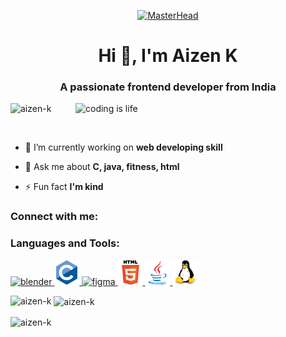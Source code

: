 <p align="center">
  <a href="https://Aiken-k.io">
    <img src="https://media.tenor.com/X3yBG1qu-o8AAAAC/aizen-aizen-sosuke.gif" alt="MasterHead">
  </a>
</p>
<h1 align="center">Hi 👋, I'm Aizen K</h1>
<h3 align="center">A passionate frontend developer from India</h3>
<img align="right" src="https://camo.githubusercontent.com/ea4824240587d8d0d7fea6a17cca6eccc531abb1f5329d6971b07595c96e80fa/68747470733a2f2f70726f6772616d6d696e67696e73696465722e636f6d2f77702d636f6e74656e742f75706c6f6164732f323032332f31302f746563686965732e676966" width="400" alt="coding is life" />

<p align="left"> <img src="https://komarev.com/ghpvc/?username=aizen-k&label=Profile%20views&color=0e75b6&style=flat" alt="aizen-k" /> </p>

<p align="left"> <a href="https://twitter.com/" target="blank"><img src="https://img.shields.io/twitter/follow/?logo=twitter&style=for-the-badge" alt="" /></a> </p>

- 🔭 I’m currently working on **web developing skill**

- 💬 Ask me about **C, java, fitness, html**

- ⚡ Fun fact **I'm kind**

<h3 align="left">Connect with me:</h3>
<p align="left">
</p>

<h3 align="left">Languages and Tools:</h3>
<p align="left"> <a href="https://www.blender.org/" target="_blank" rel="noreferrer"> <img src="https://download.blender.org/branding/community/blender_community_badge_white.svg" alt="blender" width="40" height="40"/> </a> <a href="https://www.cprogramming.com/" target="_blank" rel="noreferrer"> <img src="https://raw.githubusercontent.com/devicons/devicon/master/icons/c/c-original.svg" alt="c" width="40" height="40"/> </a> <a href="https://www.figma.com/" target="_blank" rel="noreferrer"> <img src="https://www.vectorlogo.zone/logos/figma/figma-icon.svg" alt="figma" width="40" height="40"/> </a> <a href="https://www.w3.org/html/" target="_blank" rel="noreferrer"> <img src="https://raw.githubusercontent.com/devicons/devicon/master/icons/html5/html5-original-wordmark.svg" alt="html5" width="40" height="40"/> </a> <a href="https://www.java.com" target="_blank" rel="noreferrer"> <img src="https://raw.githubusercontent.com/devicons/devicon/master/icons/java/java-original.svg" alt="java" width="40" height="40"/> </a> <a href="https://www.linux.org/" target="_blank" rel="noreferrer"> <img src="https://raw.githubusercontent.com/devicons/devicon/master/icons/linux/linux-original.svg" alt="linux" width="40" height="40"/> </a> </p>

<p><img align="left" src="https://github-readme-stats.vercel.app/api/top-langs?username=aizen-k&show_icons=true&locale=en&layout=compact" alt="aizen-k" /></p>

<p>&nbsp;<img align="center" src="https://github-readme-stats.vercel.app/api?username=aizen-k&show_icons=true&locale=en" alt="aizen-k" /></p>

<p><img align="center" src="https://github-readme-streak-stats.herokuapp.com/?user=aizen-k&" alt="aizen-k" /></p>
